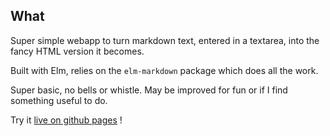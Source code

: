 ## What

Super simple webapp to turn markdown text, entered in a textarea, into the fancy HTML version it becomes.

Built with Elm, relies on the `elm-markdown` package which does all the work.

Super basic, no bells or whistle.
May be improved for fun or if I find something useful to do.

Try it [live on github pages](http://gouegd.github.io/elmd) !
